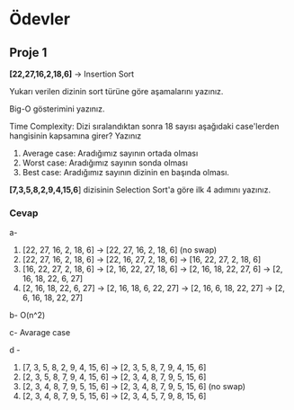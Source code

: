 # Ödevler

## Proje 1

**\[22,27,16,2,18,6\]** -> Insertion Sort

Yukarı verilen dizinin sort türüne göre aşamalarını yazınız.

Big-O gösterimini yazınız.

Time Complexity: Dizi sıralandıktan sonra 18 sayısı aşağıdaki case'lerden hangisinin kapsamına girer? Yazınız

1. Average case: Aradığımız sayının ortada olması
2. Worst case: Aradığımız sayının sonda olması
3. Best case: Aradığımız sayının dizinin en başında olması.

**\[7,3,5,8,2,9,4,15,6**\] dizisinin Selection Sort'a göre ilk 4 adımını yazınız.

### Cevap

a-

1. \[22, 27, 16, 2, 18, 6\] -> \[22, 27, 16, 2, 18, 6\] (no swap)
2. \[22, 27, 16, 2, 18, 6\] -> \[22, 16, 27, 2, 18, 6\] -> \[16, 22, 27, 2, 18, 6\]
3. \[16, 22, 27, 2, 18, 6\] -> \[2, 16, 22, 27, 18, 6\] -> \[2, 16, 18, 22, 27, 6\] -> \[2, 16, 18, 22, 6, 27\]
4. \[2, 16, 18, 22, 6, 27\] -> \[2, 16, 18, 6, 22, 27\] -> \[2, 16, 6, 18, 22, 27\] -> \[2, 6, 16, 18, 22, 27\]

b- O(n^2)

c- Avarage case

d -

1. \[7, 3, 5, 8, 2, 9, 4, 15, 6\] -> \[2, 3, 5, 8, 7, 9, 4, 15, 6\]
2. \[2, 3, 5, 8, 7, 9, 4, 15, 6\] -> \[2, 3, 4, 8, 7, 9, 5, 15, 6\]
3. \[2, 3, 4, 8, 7, 9, 5, 15, 6\] -> \[2, 3, 4, 8, 7, 9, 5, 15, 6\] (no swap)
4. \[2, 3, 4, 8, 7, 9, 5, 15, 6\] -> \[2, 3, 4, 5, 7, 9, 8, 15, 6\]
